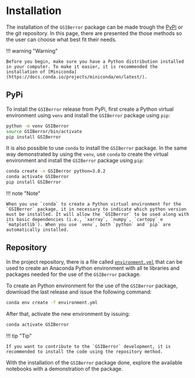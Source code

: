 # Installation

The installation of the `GSIBerror` package can be made trough the [PyPi](https://pypi.org/) or the git repository. In this page, there are presented the those methods so the user can choose what best fit their needs.

!!! warning "Warning"

    Before you begin, make sure you have a Python distribution installed in your computer. To make it easier, it is recommended the installation of [Miniconda](https://docs.conda.io/projects/miniconda/en/latest/).

## PyPi

To install the `GSIBerror` release from PyPi, first create a Python virtual environment using `venv` and install the `GSIBerror` package using `pip`:

```bash linenums="1"
python -m venv GSIBerror
source GSIBerror/bin/activate
pip install GSIBerror
```

It is also possible to use `conda` to install the `GSIBerror` package. In the same way demonstrated by using the `venv`, use `conda` to create the virtual environment and install the `GSIBerror` package using `pip`:

```bash linenums="1"
conda create -n GSIBerror python=3.8.2
conda activate GSIBerror
pip install GSIBerror
```    

!!! note "Note"

    When you use `conda` to create a Python virtual environment for the `GSIBerror` package, it in necessary to indicate which python version must be installed. It will allow the `GSIBerror` to be used along with its basic dependencies (i.e., `xarray`, `numpy`, `cartopy` e `matplotlib`). When you use `venv`, both `python` and `pip` are automatically installed.

## Repository

In the project repository, there is a file called [`environment.yml`](https://github.com/cfbastarz/GSIBerror/blob/main/environment.yml) that can be used to create an Anaconda Python environment with all te libraries and packages needed for the use of the `GSIBerror` package.

To create an Python environment for the use of the `GSIBerror` package, download the last release and issue the following command:

```bash linenums="1"
conda env create -f environment.yml
```

After that, activate the new environment by issuing:

```bash linenums="1"
conda activate GSIBerror
```

!!! tip "Tip"

    If you want to contribute to the `GSIBerror` development, it is recommended to install the code using the repository method.

With the installation of the `GSIBerror` package done, explore the available notebooks with a demonstration of the package.

